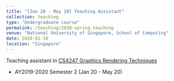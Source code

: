 ```yaml
---
title: "[Jan 20 - May 20] Teaching Assistant"
collection: teaching
type: "Undergraduate course"
permalink: /teaching/2020-spring-teaching
venue: "National University of Singapore, School of Computing"
date: 2020-01-10
location: "Singapore"
---
```

Teaching assistant in [CS4247 Graphics Rendering Techniques](https://nusmods.com/modules/CS4247/graphics-rendering-techniques)
* AY2019-2020 Semester 2 (Jan 20 - May 20)